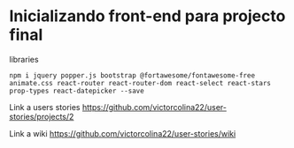# Inicializando front-end para projecto final

libraries

```
npm i jquery popper.js bootstrap @fortawesome/fontawesome-free animate.css react-router react-router-dom react-select react-stars prop-types react-datepicker --save
```

Link a users stories
https://github.com/victorcolina22/user-stories/projects/2

Link a wiki
https://github.com/victorcolina22/user-stories/wiki
